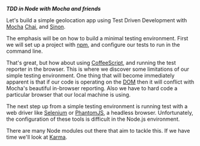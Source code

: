 ***TDD in Node with Mocha and friends***

Let's build a simple geolocation app using Test Driven Development with
[Mocha](http://mochajs.org)
[Chai](http://chaijs.com/guide/), and [Sinon](http://sinonjs.org). 

The emphasis will be on how to build a minimal testing environment. First we
will set up a project with [npm](https://www.npmjs.com), and configure our tests
to run in the command line. 

That's great, but how about using [CoffeeScript](https://www.npmjs.com), and
running the test reporter in the browser. This is where we discover some limitations of
our simple testing environment. One thing that will become immediately apparent
is that if our code is operating on the
[DOM](https://developer.mozilla.org/en-US/docs/Web/API/Document_Object_Model)
then it will conflict with Mocha's beautiful in-browser reporting. Also we have
to hard code a particular browser that our local machine is using. 

The next step up from a simple testing environment is running test with a web
driver like [Selenium](http://www.seleniumhq.org) or
[PhantomJS](http://phantomjs.org), a headless browser. Unfortunately, the
configuration of these tools is difficult in the Node.js environment. 

There are many Node modules out there that aim to tackle this. If we have time
we'll look at [Karma](http://karma-runner.github.io/0.12/index.html).


